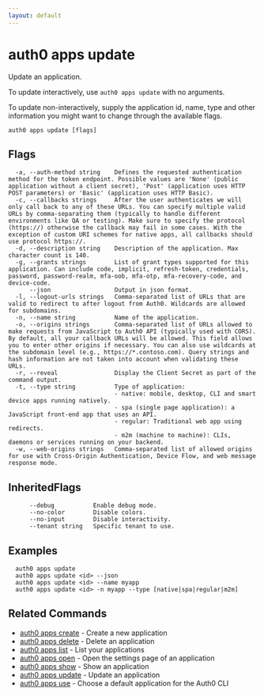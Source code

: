 ```yaml
---
layout: default
---
```

# auth0 apps update

Update an application.

To update interactively, use `auth0 apps update` with no arguments.

To update non-interactively, supply the application id, name, type and other information you might want to change through the available flags.

```
auth0 apps update [flags]
```


## Flags

```
  -a, --auth-method string    Defines the requested authentication method for the token endpoint. Possible values are 'None' (public application without a client secret), 'Post' (application uses HTTP POST parameters) or 'Basic' (application uses HTTP Basic).
  -c, --callbacks strings     After the user authenticates we will only call back to any of these URLs. You can specify multiple valid URLs by comma-separating them (typically to handle different environments like QA or testing). Make sure to specify the protocol (https://) otherwise the callback may fail in some cases. With the exception of custom URI schemes for native apps, all callbacks should use protocol https://.
  -d, --description string    Description of the application. Max character count is 140.
  -g, --grants strings        List of grant types supported for this application. Can include code, implicit, refresh-token, credentials, password, password-realm, mfa-oob, mfa-otp, mfa-recovery-code, and device-code.
      --json                  Output in json format.
  -l, --logout-urls strings   Comma-separated list of URLs that are valid to redirect to after logout from Auth0. Wildcards are allowed for subdomains.
  -n, --name string           Name of the application.
  -o, --origins strings       Comma-separated list of URLs allowed to make requests from JavaScript to Auth0 API (typically used with CORS). By default, all your callback URLs will be allowed. This field allows you to enter other origins if necessary. You can also use wildcards at the subdomain level (e.g., https://*.contoso.com). Query strings and hash information are not taken into account when validating these URLs.
  -r, --reveal                Display the Client Secret as part of the command output.
  -t, --type string           Type of application:
                              - native: mobile, desktop, CLI and smart device apps running natively.
                              - spa (single page application): a JavaScript front-end app that uses an API.
                              - regular: Traditional web app using redirects.
                              - m2m (machine to machine): CLIs, daemons or services running on your backend.
  -w, --web-origins strings   Comma-separated list of allowed origins for use with Cross-Origin Authentication, Device Flow, and web message response mode.
```


## InheritedFlags

```
      --debug           Enable debug mode.
      --no-color        Disable colors.
      --no-input        Disable interactivity.
      --tenant string   Specific tenant to use.
```

## Examples

```
  auth0 apps update
  auth0 apps update <id> --json
  auth0 apps update <id> --name myapp
  auth0 apps update <id> -n myapp --type [native|spa|regular|m2m]
```


## Related Commands

- [auth0 apps create](auth0_apps_create.md) - Create a new application
- [auth0 apps delete](auth0_apps_delete.md) - Delete an application
- [auth0 apps list](auth0_apps_list.md) - List your applications
- [auth0 apps open](auth0_apps_open.md) - Open the settings page of an application
- [auth0 apps show](auth0_apps_show.md) - Show an application
- [auth0 apps update](auth0_apps_update.md) - Update an application
- [auth0 apps use](auth0_apps_use.md) - Choose a default application for the Auth0 CLI


